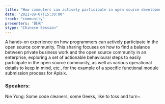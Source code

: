```yaml
---
title: "How commuters can actively participate in open source development"
date: "2021-08-07T15:30:00" 
track: "community"
presenters: "聂永"
stype: "Chinese Session"
---
```

A hands-on experience on how programmers can actively participate in the open source community.
 This sharing focuses on how to find a balance between private business work and the open source community in an enterprise, exploring a set of actionable behavioural steps to easily participate in the open source community, as well as various operational details to keep in mind, etc., for the example of a specific functional module submission process for Apisix.
 ### Speakers: 
 Nie Yong: Some code cleaners, some Geeks, like to toss and turn~